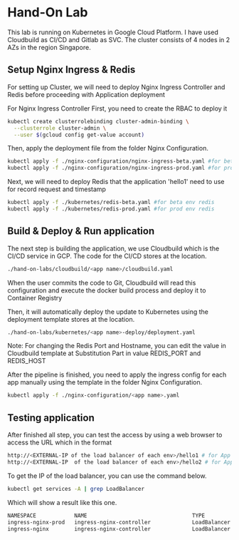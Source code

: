 # Hand-On Lab

This lab is running on Kubernetes in Google Cloud Platform.
I have used Cloudbuild as CI/CD and Gitlab as SVC.
The cluster consists of 4 nodes in 2 AZs in the region Singapore. 


## Setup Nginx Ingress & Redis

For setting up Cluster, we will need to deploy Nginx Ingress Controller and Redis before proceeding with Application deployment

For Nginx Ingress Controller
First, you need to create the RBAC to deploy it

```bash
kubectl create clusterrolebinding cluster-admin-binding \
  --clusterrole cluster-admin \
  --user $(gcloud config get-value account)
```
Then, apply the deployment file from the folder Nginx Configuration.

```bash
kubectl apply -f ./nginx-configuration/nginx-ingress-beta.yaml #for beta env ingress
kubectl apply -f ./nginx-configuration/nginx-ingress-prod.yaml #for prod env ingress
```

Next, we will need to deploy Redis that the application 'hello1' need to use for record request and timestamp

```bash
kubectl apply -f ./kubernetes/redis-beta.yaml #for beta env redis
kubectl apply -f ./kubernetes/redis-prod.yaml #for prod env redis
```

## Build & Deploy & Run application

The next step is building the application, we use Cloudbuild which is the CI/CD service in GCP. The code for the CI/CD  stores at the location.
```bash
./hand-on-labs/cloudbuild/<app name>/cloudbuild.yaml
```

When the user commits the code to Git, Cloudbuild will read this configuration and execute the docker build process and deploy it to Container Registry

Then, it will automatically deploy the update to Kubernetes using the deployment template stores at the location.
```bash
./hand-on-labs/kubernetes/<app name>-deploy/deployment.yaml
```

Note: For changing the Redis Port and Hostname, you can edit the value in Cloudbuild template at Substitution Part in value REDIS_PORT and REDIS_HOST

After the pipeline is finished, you need to apply the ingress config for each app manually using the template in the folder Nginx Configuration.
```bash
kubectl apply -f ./nginx-configuration/<app name>.yaml 
```

## Testing application

After finished all step, you can test the access by using a web browser to access the URL which in the format
```bash
http://<EXTERNAL-IP of the load balancer of each env>/hello1 # for App Hello1
http://<EXTERNAL-IP  of the load balancer of each env>/hello2 # for App Hello2
```
To get the IP of the load balancer, you can use the command below.
```bash
kubectl get services -A | grep LoadBalancer
```
Which will show a result like this one.
```bash
NAMESPACE            NAME                                 TYPE           CLUSTER-IP      EXTERNAL-IP      PORT(S)                      AGE              
ingress-nginx-prod   ingress-nginx-controller             LoadBalancer   10.220.9.22     35.198.228.111   80:31722/TCP,443:31119/TCP   82m
ingress-nginx        ingress-nginx-controller             LoadBalancer   10.220.4.57     34.126.175.36    80:31490/TCP,443:31321/TCP   12h
```